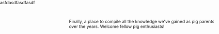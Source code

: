 <!-- TITLE: Pigipedia -->
<!-- SUBTITLE: The official wiki for mini pig parents and enthusiasts. -->

Finally, a place to compile all the knowledge we've gained as pig parents over the years. Welcome fellow pig enthusiasts!

<div style="position: absolute; top: 0; left: 0; width: 100%; height: 100%; background-image: url(/uploads/free-pig-wallpapers-8.jpg); background-size: cover;">asfdasdfasdfasdf</div>
